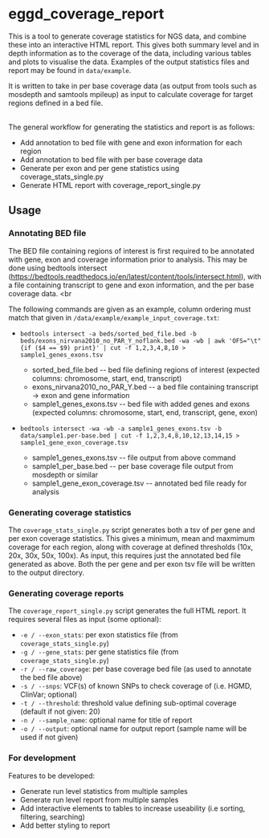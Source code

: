 # eggd_coverage_report

This is a tool to generate coverage statistics for NGS data, and combine these into an  interactive HTML report. This gives both summary level and in depth information as to the coverage of the data, including various tables and plots to visualise the data. Examples of the output statistics files and report may be found in `data/example`.<br>

It is written to take in per base coverage data (as output from tools such as mosdepth and samtools mpileup) as input to calculate coverage for target regions defined in a bed file. <br></br>

The general workflow for generating the statistics and report is as follows: <br>
- Add annotation to bed file with gene and exon information for each region
- Add annotation to bed file with per base coverage data
- Generate per exon and per gene statistics using coverage_stats_single.py
- Generate HTML report with coverage_report_single.py

## Usage

### Annotating BED file
The BED file containing regions of interest is first required to be annotated with gene, exon and coverage information prior to analysis. This may be done using bedtools intersect (https://bedtools.readthedocs.io/en/latest/content/tools/intersect.html), with a file containing transcript to gene and exon information, and the per base coverage data. <br

The following commands are given as an example, column ordering must match that given in `/data/example/example_input_coverage.txt`: <br>

- ```bedtools intersect -a beds/sorted_bed_file.bed -b beds/exons_nirvana2010_no_PAR_Y_noflank.bed -wa -wb | awk 'OFS="\t" {if ($4 == $9) print}' | cut -f 1,2,3,4,8,10 > sample1_genes_exons.tsv```
    - sorted_bed_file.bed -- bed file defining regions of interest (expected columns: chromosome, start, end, transcript)
    - exons_nirvana2010_no_PAR_Y.bed -- a bed file containing transcript -> exon and gene information
    - sample1_genes_exons.tsv -- bed file with added genes and exons (expected columns: chromosome, start, end, transcript, gene, exon)

- ```bedtools intersect -wa -wb -a sample1_genes_exons.tsv -b data/sample1.per-base.bed | cut -f 1,2,3,4,8,10,12,13,14,15 > sample1_gene_exon_coverage.tsv```
    - sample1_genes_exons.tsv -- file output from above command
    - sample1_per_base.bed -- per base coverage file output from mosdepth or similar
    - sample1_gene_exon_coverage.tsv -- annotated bed file ready for analysis

### Generating coverage statistics
The `coverage_stats_single.py` script generates both a tsv of per gene and per exon coverage statistics. This gives a minimum, mean and maxmimum coverage for each region, along with coverage at defined thresholds (10x, 20x, 30x, 50x, 100x). As input, this requires just the annotated bed file generated as above. Both the per gene and per exon tsv file will be written to the output directory.

### Generating coverage reports
The `coverage_report_single.py` script generates the full HTML report. It requires several files as input (some optional):

- `-e / --exon_stats`: per exon statistics file (from `coverage_stats_single.py`)
- `-g / --gene_stats`: per gene statistics file (from `coverage_stats_single.py`)
- `-r / --raw_coverage`: per base coverage bed file (as used to annotate the bed file above)
- `-s / --snps`: VCF(s) of known SNPs to check coverage of (i.e. HGMD, ClinVar; optional)
- `-t / --threshold`: threshold value defining sub-optimal coverage (default if not given: 20)
- `-n / --sample_name`: optional name for title of report
- `-o / --output`: optional name for output report (sample name will be used if not given)

### For development
Features to be developed:
- Generate run level statistics from multiple samples
- Generate run level report from multiple samples
- Add interactive elements to tables to increase useability (i.e sorting, filtering, searching)
- Add better styling to report




